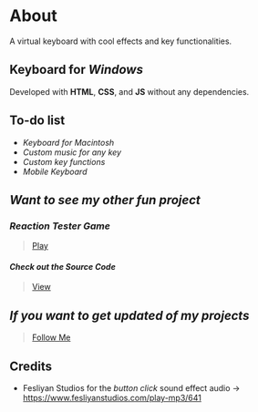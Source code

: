 # About

A virtual keyboard with cool effects and key functionalities.

## Keyboard for _Windows_

Developed with **HTML**, **CSS**, and **JS** without any dependencies.

## To-do list

- _Keyboard for Macintosh_
- _Custom music for any key_
- _Custom key functions_
- _Mobile Keyboard_

## _Want to see my other fun project_

### _Reaction Tester Game_

> [Play](https://iamsainikhil.github.io/reaction-tester)

#### _Check out the Source Code_

> [View](https://github.com/iamsainikhil/reaction-tester)

## _If you want to get updated of my projects_

> [Follow Me](https://github.com/iamsainikhil)

## Credits

- Fesliyan Studios for the _button click_ sound effect audio -> https://www.fesliyanstudios.com/play-mp3/641
